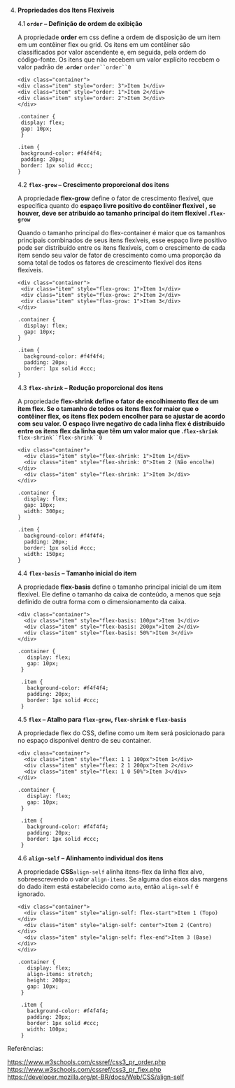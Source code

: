  4. **Propriedades dos Itens Flexíveis**

      4.1 **`order` – Definição de ordem de exibição**

      A propriedade **order** em css define a ordem de disposição de um item em um contêiner flex ou grid. Os itens em um contêiner são classificados por valor ascendente e, em seguida, pela ordem do código-fonte. Os itens que não recebem um valor explícito recebem o valor padrão de .**`order`** `order``order``0`
    ```
    <div class="container">
    <div class="item" style="order: 3">Item 1</div>
    <div class="item" style="order: 1">Item 2</div>
    <div class="item" style="order: 2">Item 3</div>
    </div>
    ```
    ```
    .container {
     display: flex;
     gap: 10px;
     }

    .item {
     background-color: #f4f4f4;
     padding: 20px;
     border: 1px solid #ccc;
    }
    ```

      4.2 **`flex-grow` – Crescimento proporcional dos itens**

      A propriedade **flex-grow** define o fator de crescimento flexível, que especifica quanto do **espaço livre positivo **do contêiner flexível , se houver, deve ser atribuído ao **tamanho** principal do item flexível .**`flex-grow`** 

      Quando o tamanho principal do flex-container é maior que os tamanhos  principais combinados de seus itens flexíveis, esse espaço livre  positivo pode ser distribuído entre os itens flexíveis, com o  crescimento de cada item sendo seu valor de fator de crescimento como  uma proporção da soma total de todos os fatores de crescimento flexível  dos itens flexíveis.
    ```
    <div class="container">
     <div class="item" style="flex-grow: 1">Item 1</div>
     <div class="item" style="flex-grow: 2">Item 2</div>
     <div class="item" style="flex-grow: 1">Item 3</div>
    </div>
    ```
    ```
    .container {
      display: flex;
      gap: 10px;
    }
    
    .item {
      background-color: #f4f4f4;
      padding: 20px;
      border: 1px solid #ccc;
    }
    ```

      4.3 **`flex-shrink` – Redução proporcional dos itens**

      A propriedade **flex-shrink **define o fator de encolhimento flex de um item flex. Se o tamanho de todos os itens flex for maior que o contêiner flex, os itens flex podem encolher para se ajustar de acordo com seu valor. O espaço livre negativo de cada linha flex é distribuído entre os itens flex da linha que têm um valor maior que .**`flex-shrink`** `flex-shrink``flex-shrink``0`

     ```
     <div class="container">
       <div class="item" style="flex-shrink: 1">Item 1</div>
       <div class="item" style="flex-shrink: 0">Item 2 (Não encolhe)</div>
       <div class="item" style="flex-shrink: 1">Item 3</div>
     </div>
     ```
     ```
     .container {
       display: flex;
       gap: 10px;
       width: 300px; 
     }
     
     .item {
       background-color: #f4f4f4;
       padding: 20px;
       border: 1px solid #ccc;
       width: 150px; 
     }
     ```

      4.4 **`flex-basis` – Tamanho inicial do item**

      A propriedade **flex-basis** define o tamanho principal inicial de um item flexível. Ele define o tamanho da caixa de conteúdo, a menos que seja definido de outra forma com o dimensionamento da caixa.
    ```
    <div class="container">
      <div class="item" style="flex-basis: 100px">Item 1</div>
      <div class="item" style="flex-basis: 200px">Item 2</div>
      <div class="item" style="flex-basis: 50%">Item 3</div>
    </div>
    ```
    ```
    .container {
       display: flex;
       gap: 10px;
     }
     
     .item {
       background-color: #f4f4f4;
       padding: 20px;
       border: 1px solid #ccc;
     }
    ```
      4.5 **`flex` – Atalho para `flex-grow`, `flex-shrink` e `flex-basis`**

      A propriedade flex do CSS, define como um ítem será posicionado para no espaço disponível dentro de seu container.
    ```
    <div class="container">
      <div class="item" style="flex: 1 1 100px">Item 1</div>
      <div class="item" style="flex: 2 1 200px">Item 2</div>
      <div class="item" style="flex: 1 0 50%">Item 3</div>
    </div>
    ```
    ```
    .container {
       display: flex;
       gap: 10px;
     }
     
     .item {
       background-color: #f4f4f4;
       padding: 20px;
       border: 1px solid #ccc;
     }
    ```

      4.6 **`align-self` – Alinhamento individual dos itens**

      A propriedade **CSS**`align-self` alinha itens-flex da linha flex alvo, sobreescrevendo o valor `align-items`. Se alguma dos eixos das margens do dado item está estabelecido como `auto`, então `align-self` é ignorado.
    ```
    <div class="container">
      <div class="item" style="align-self: flex-start">Item 1 (Topo)</div>
      <div class="item" style="align-self: center">Item 2 (Centro)</div>
      <div class="item" style="align-self: flex-end">Item 3 (Base)</div>
    </div>
    ```
    ```
    .container {
       display: flex;
       align-items: stretch; 
       height: 200px; 
       gap: 10px;
     }
     
     .item {
       background-color: #f4f4f4;
       padding: 20px;
       border: 1px solid #ccc;
       width: 100px;
     }
    ```

Referências:

https://www.w3schools.com/cssref/css3_pr_order.php
https://www.w3schools.com/cssref/css3_pr_flex.php
https://developer.mozilla.org/pt-BR/docs/Web/CSS/align-self
